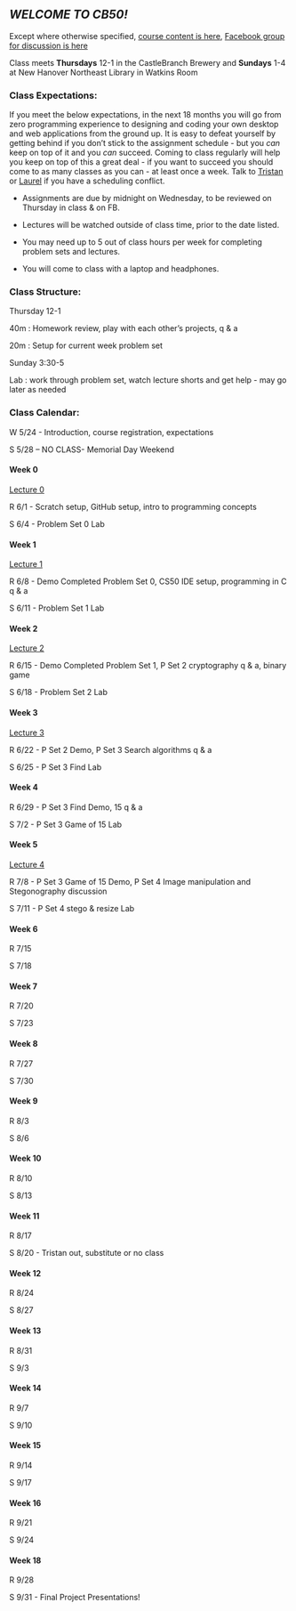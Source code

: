 ## *WELCOME TO CB50!*



Except where otherwise specified, [course content is here](https://courses.edx.org/courses/course-v1:HarvardX+CS50+X/info), 
[Facebook group for discussion is here](https://www.facebook.com/groups/1548876931792281/)
 
Class meets **Thursdays** 12-1 in the CastleBranch Brewery and **Sundays** 1-4 at New Hanover Northeast Library in Watkins Room

### Class Expectations:
If you meet the below expectations, in the next 18 months you will go from zero programming experience to designing and coding your own desktop and web applications from the ground up. It is easy to defeat yourself by getting behind if you don’t stick to the assignment schedule - but you *can* keep on top of it and you *can* succeed. Coming to class regularly will help you keep on top of this a great deal - if you want to succeed you should come to as many classes as you can - at least once a week. Talk to [Tristan](mailto:tepease@castlebranch.com) or [Laurel](mailto:lljones@castlebranch.com) if you have a scheduling conflict.

* Assignments are due by midnight on Wednesday, to be reviewed on Thursday in class & on FB.

* Lectures will be watched outside of class time, prior to the date listed.

* You may need up to 5 out of class hours per week for completing problem sets and lectures.

* You will come to class with a laptop and headphones.


### Class Structure:

Thursday 12-1

40m : Homework review, play with each other’s projects, q & a

20m : Setup for current week problem set

Sunday 3:30-5

Lab : work through problem set, watch lecture shorts and get help - may go later as needed


### Class Calendar:

W 5/24 - Introduction, course registration, expectations

S 5/28 – NO CLASS- Memorial Day Weekend

#### Week 0

[Lecture 0](https://video.cs50.net/2016/fall/lectures/0)

R 6/1  - Scratch setup, GitHub setup, intro to programming concepts

S 6/4 - Problem Set 0 Lab

#### Week 1

[Lecture 1](https://video.cs50.net/2016/fall/lectures/1)

R 6/8  - Demo Completed Problem Set 0, CS50 IDE setup, programming in C q & a

S 6/11 - Problem Set 1 Lab

#### Week 2

[Lecture 2](https://video.cs50.net/2016/fall/lectures/2)

R 6/15 - Demo Completed Problem Set 1, P Set 2 cryptography q & a, binary game

S 6/18 - Problem Set 2 Lab

#### Week 3

[Lecture 3](http://video.cs50.net/2016/fall/lectures/3)

R 6/22 - P Set 2 Demo, P Set 3 Search algorithms q & a

S 6/25 - P Set 3 Find Lab

#### Week 4

R 6/29 - P Set 3 Find Demo, 15 q & a

S 7/2 - P Set 3 Game of 15 Lab

#### Week 5

[Lecture 4](http://video.cs50.net/2016/fall/lectures/4)

R 7/8 - P Set 3 Game of 15 Demo, P Set 4 Image manipulation and Stegonography discussion

S 7/11 - P Set 4 stego & resize Lab

#### Week 6

R 7/15

S 7/18

#### Week 7

R 7/20

S 7/23
 
#### Week 8

R 7/27

S 7/30
 
#### Week 9

R 8/3

S 8/6
 
#### Week 10

R 8/10

S 8/13
 
#### Week 11

R 8/17

S 8/20 - Tristan out, substitute or no class
 
#### Week 12

R 8/24

S 8/27
 
#### Week 13

R 8/31

S 9/3
  
#### Week 14

R 9/7

S 9/10

#### Week 15

R 9/14

S 9/17

#### Week 16

R 9/21

S 9/24

#### Week 18 

R 9/28

S 9/31 - Final Project Presentations!
